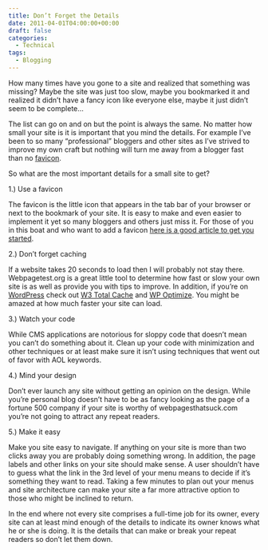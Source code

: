 ```yaml
---
title: Don’t Forget the Details
date: 2011-04-01T04:00:00+00:00
draft: false
categories:
  - Technical
tags:
  - Blogging
---
```


How many times have you gone to a site and realized that something was missing? Maybe the site was just too slow, maybe you bookmarked it and realized it didn’t have a fancy icon like everyone else, maybe it just didn’t seem to be complete…

The list can go on and on but the point is always the same. No matter how small your site is it is important that you mind the details. For example I’ve been to so many “professional” bloggers and other sites as I’ve strived to improve my own craft but nothing will turn me away from a blogger fast than no [favicon](http://en.wikipedia.org/wiki/Favicon "Favicon").

So what are the most important details for a small site to get?

1.) Use a favicon

The favicon is the little icon that appears in the tab bar of your browser or next to the bookmark of your site. It is easy to make and even easier to implement it yet so many bloggers and others just miss it. For those of you in this boat and who want to add a favicon [here is a good article to get you started](https://codex.wordpress.org/Creating_a_Favicon).

2.) Don’t forget caching

If a website takes 20 seconds to load then I will probably not stay there. Webpagetest.org is a great little tool to determine how fast or slow your own site is as well as provide you with tips to improve. In addition, if you’re on [WordPress](http://wordpress.org "WordPress") check out [W3 Total Cache](http://WordPress.org/extend/plugins/w3-total-cache/ "W3 Total Cache") and [WP Optimize](http://www.ruhanirabin.com/wp-optimize/ "WP-Optimize"). You might be amazed at how much faster your site can load.

3.) Watch your code

While CMS applications are notorious for sloppy code that doesn’t mean you can’t do something about it. Clean up your code with minimization and other techniques or at least make sure it isn’t using techniques that went out of favor with AOL keywords.

4.) Mind your design

Don’t ever launch any site without getting an opinion on the design. While you’re personal blog doesn’t have to be as fancy looking as the page of a fortune 500 company if your site is worthy of webpagesthatsuck.com you’re not going to attract any repeat readers.

5.) Make it easy

Make you site easy to navigate. If anything on your site is more than two clicks away you are probably doing something wrong. In addition, the page labels and other links on your site should make sense. A user shouldn’t have to guess what the link in the 3rd level of your menu means to decide if it’s something they want to read. Taking a few minutes to plan out your menus and site architecture can make your site a far more attractive option to those who might be inclined to return.

In the end where not every site comprises a full-time job for its owner, every site can at least mind enough of the details to indicate its owner knows what he or she is doing. It is the details that can make or break your repeat readers so don’t let them down.